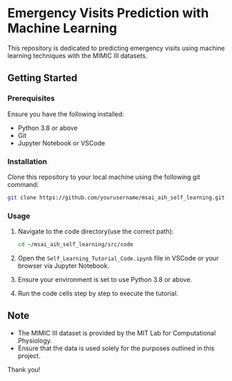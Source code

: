 # Emergency Visits Prediction with Machine Learning

This repository is dedicated to predicting emergency visits using machine learning techniques with the MIMIC III datasets.

## Getting Started

### Prerequisites

Ensure you have the following installed:
- Python 3.8 or above
- Git
- Jupyter Notebook or VSCode

### Installation

Clone this repository to your local machine using the following git command:

```bash
git clone https://github.com/yourusername/msai_aih_self_learning.git
```

### Usage

1. Navigate to the code directory(use the correct path):

    ```bash
    cd ~/msai_aih_self_learning/src/code
    ```

2. Open the `Self_Learning_Tutorial_Code.ipynb` file in VSCode or your browser via Jupyter Notebook.

3. Ensure your environment is set to use Python 3.8 or above.

4. Run the code cells step by step to execute the tutorial.

## Note

- The MIMIC III dataset is provided by the MIT Lab for Computational Physiology.
- Ensure that the data is used solely for the purposes outlined in this project.


Thank you!